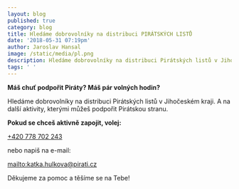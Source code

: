 ```yaml
---
layout: blog
published: true
category: blog
title: Hledáme dobrovolníky na distribuci PIRÁTSKÝCH LISTŮ
date: '2018-05-31 07:19pm'
author: Jaroslav Hansal
image: /static/media/pl.png
description: Hledáme dobrovolníky na distribuci Pirátských listů v Jihočeském kraji.
tags: ' '
---
```

**Máš chuť podpořit Piráty? Máš pár volných hodin?**

Hledáme dobrovolníky na distribuci Pirátských listů v Jihočeském kraji. A na další aktivity, kterými můžeš podpořit Pirátskou stranu.

**Pokud se chceš aktivně zapojit, volej:**

[+420 778 702 243](tel:+420778702243)

nebo napiš na e-mail: 

<mailto:katka.hulkova@pirati.cz>

Děkujeme za pomoc a těšíme se na Tebe!
